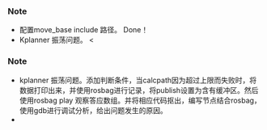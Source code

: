 ### Note
- 配置move_base include 路径。 Done！
- Kplanner 振荡问题。 < 

### Note
- kplanner 振荡问题。添加判断条件，当calcpath因为超过上限而失败时，将数据打印出来，并使用rosbag进行记录，将publish设置为含有缓冲区。然后使用rosbag play 观察答应数组。并将相应代码抠出，编写节点结合rosbag，使用gdb进行调试分析，给出问题发生的原因。
- 
